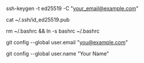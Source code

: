 ssh-keygen -t ed25519 -C "your_email@example.com"

cat ~/.ssh/id_ed25519.pub

rm ~/.bashrc && ln -s bashrc ~/.bashrc

git config --global user.email "you@example.com"

git config --global user.name "Your Name"